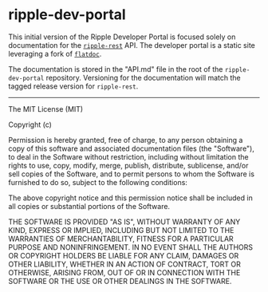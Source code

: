 ripple-dev-portal
=================

This initial version of the Ripple Developer Portal is focused solely on documentation for the [`ripple-rest`](https://github.com/ripple/ripple-rest) API. The developer portal is a static site leveraging a fork of [`flatdoc`](https://github.com/rstacruz/flatdoc).

The documentation is stored in the "API.md" file in the root of the `ripple-dev-portal` repository. Versioning for the documentation will match the tagged release version for `ripple-rest`.

-----------------------------------------------------------------------------------------------------------------------

The MIT License (MIT)

Copyright (c) <year> <copyright holders>

Permission is hereby granted, free of charge, to any person obtaining a copy
of this software and associated documentation files (the "Software"), to deal
in the Software without restriction, including without limitation the rights
to use, copy, modify, merge, publish, distribute, sublicense, and/or sell
copies of the Software, and to permit persons to whom the Software is
furnished to do so, subject to the following conditions:

The above copyright notice and this permission notice shall be included in
all copies or substantial portions of the Software.

THE SOFTWARE IS PROVIDED "AS IS", WITHOUT WARRANTY OF ANY KIND, EXPRESS OR
IMPLIED, INCLUDING BUT NOT LIMITED TO THE WARRANTIES OF MERCHANTABILITY,
FITNESS FOR A PARTICULAR PURPOSE AND NONINFRINGEMENT. IN NO EVENT SHALL THE
AUTHORS OR COPYRIGHT HOLDERS BE LIABLE FOR ANY CLAIM, DAMAGES OR OTHER
LIABILITY, WHETHER IN AN ACTION OF CONTRACT, TORT OR OTHERWISE, ARISING FROM,
OUT OF OR IN CONNECTION WITH THE SOFTWARE OR THE USE OR OTHER DEALINGS IN
THE SOFTWARE.
